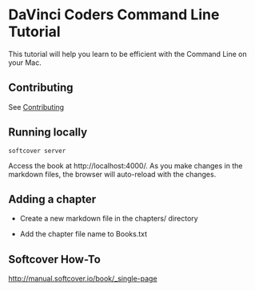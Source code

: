 # DaVinci Coders Command Line Tutorial

This tutorial will help you learn to be efficient with the Command Line on your Mac.

## Contributing

See [Contributing](CONTRIBUTING.md)

## Running locally

    softcover server
    
Access the book at http://localhost:4000/.  As you make changes in the
markdown files, the browser will auto-reload with the changes.

## Adding a chapter

* Create a new markdown file in the chapters/ directory

* Add the chapter file name to Books.txt

## Softcover How-To

http://manual.softcover.io/book/_single-page
